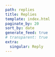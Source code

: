 ```yaml
---
path: replies
title: Replies
template: index.html
paginate_by: 20
sort_by: date
generate_feed: true
# transparent: true
extra:
  singular: Reply
---
```

